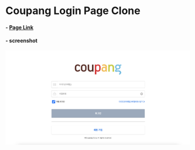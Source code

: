 # Coupang Login Page Clone
#### - [Page Link](https://kosangwon.github.io/nklcb-coupang/)
#### - screenshot
![screenshot](/screenshot/coupang-login.png)
